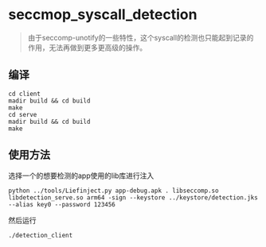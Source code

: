 # seccmop_syscall_detection
> 由于seccomp-unotify的一些特性，这个syscall的检测也只能起到记录的作用，无法再做到更多更高级的操作。
## 编译
``` shell
cd client
madir build && cd build
make
cd serve
madir build && cd build
make
```
## 使用方法
选择一个的想要检测的app使用的lib库进行注入
``` shell
python ../tools/Liefinject.py app-debug.apk . libseccomp.so libdetection_serve.so arm64 -sign --keystore ../keystore/detection.jks --alias key0 --password 123456
```
然后运行
``` shell
./detection_client 
```